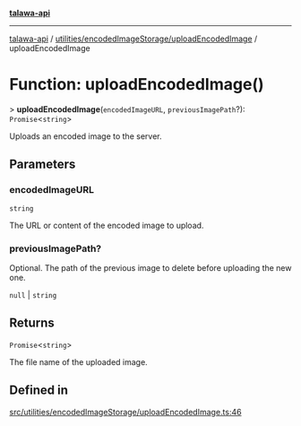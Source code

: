 [**talawa-api**](../../../../README.md)

***

[talawa-api](../../../../modules.md) / [utilities/encodedImageStorage/uploadEncodedImage](../README.md) / uploadEncodedImage

# Function: uploadEncodedImage()

\> **uploadEncodedImage**(`encodedImageURL`, `previousImagePath`?): `Promise`\<`string`\>

Uploads an encoded image to the server.

## Parameters

### encodedImageURL

`string`

The URL or content of the encoded image to upload.

### previousImagePath?

Optional. The path of the previous image to delete before uploading the new one.

`null` | `string`

## Returns

`Promise`\<`string`\>

The file name of the uploaded image.

## Defined in

[src/utilities/encodedImageStorage/uploadEncodedImage.ts:46](https://github.com/PalisadoesFoundation/talawa-api/blob/3a5276aff43f5de4f7fab3ec9683a420dcdc7a06/src/utilities/encodedImageStorage/uploadEncodedImage.ts#L46)
